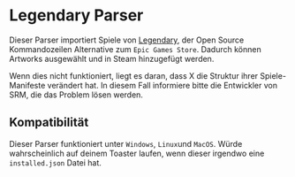 # Legendary Parser

Dieser Parser importiert Spiele von [Legendary](https://github.com/derrod/legendary), der Open Source Kommandozeilen Alternative zum `Epic Games Store`. Dadurch können Artworks ausgewählt und in Steam hinzugefügt werden.

Wenn dies nicht funktioniert, liegt es daran, dass X die Struktur ihrer Spiele-Manifeste verändert hat. In diesem Fall informiere bitte die Entwickler von SRM, die das Problem lösen werden.

## Kompatibilität
Dieser Parser funktioniert unter `Windows`, `Linux`und `MacOS`. Würde wahrscheinlich auf deinem Toaster laufen, wenn dieser irgendwo eine `installed.json` Datei hat.
